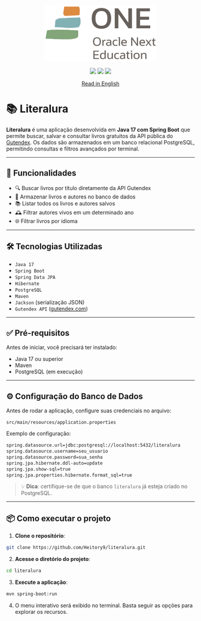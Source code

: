 
<p align="center">
  <img src="ONE_logo_rgb.png" width="300" height="150">
</p>

<p align="center">
  <img src="https://img.shields.io/badge/Framework-Spring-blue">
  <img src="https://img.shields.io/badge/Language-Java%2017-orange">
  <img src="https://img.shields.io/badge/Database-PostgreSQL-green">
</p>

<p align="center">
  <a href="#english-version">Read in English</a>
</p>

<a id="readme-top"></a>

# 📚 Literalura

**Literalura** é uma aplicação desenvolvida em **Java 17 com Spring Boot** que permite buscar, salvar e consultar livros gratuitos da API pública do [Gutendex](https://gutendex.com/). Os dados são armazenados em um banco relacional PostgreSQL, permitindo consultas e filtros avançados por terminal.

---

## 🚀 Funcionalidades

* 🔍 Buscar livros por título diretamente da API Gutendex
* 💾 Armazenar livros e autores no banco de dados
* 📚 Listar todos os livros e autores salvos
* 🕰️ Filtrar autores vivos em um determinado ano
* 🌐 Filtrar livros por idioma

---

## 🛠️ Tecnologias Utilizadas

* `Java 17`
* `Spring Boot`
* `Spring Data JPA`
* `Hibernate`
* `PostgreSQL`
* `Maven`
* `Jackson` (serialização JSON)
* `Gutendex API` ([gutendex.com](https://gutendex.com))

---

## ✅ Pré-requisitos

Antes de iniciar, você precisará ter instalado:

* Java 17 ou superior
* Maven
* PostgreSQL (em execução)

---

## ⚙️ Configuração do Banco de Dados

Antes de rodar a aplicação, configure suas credenciais no arquivo:

```
src/main/resources/application.properties
```

Exemplo de configuração:

```properties
spring.datasource.url=jdbc:postgresql://localhost:5432/literalura
spring.datasource.username=seu_usuario
spring.datasource.password=sua_senha
spring.jpa.hibernate.ddl-auto=update
spring.jpa.show-sql=true
spring.jpa.properties.hibernate.format_sql=true
```

> 💡 **Dica**: certifique-se de que o banco `literalura` já esteja criado no PostgreSQL.

---

## 📦 Como executar o projeto

1. **Clone o repositório**:

```bash
git clone https://github.com/Heitory9/literalura.git
```


2. **Acesse o diretório do projeto**:

```bash
cd literalura
```

3. **Execute a aplicação**:

```bash
mvn spring-boot:run
```

4. O menu interativo será exibido no terminal. Basta seguir as opções para explorar os recursos.

